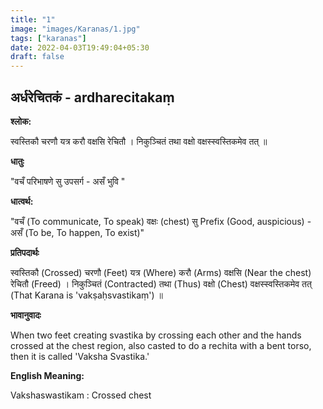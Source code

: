 ```yaml
---
title: "1"
image: "images/Karanas/1.jpg"
tags: ["karanas"]
date: 2022-04-03T19:49:04+05:30
draft: false
---
```


## अर्धरेचितकं - ardharecitakaṃ


**श्लोक:**

स्वस्तिकौ चरणौ यत्र करौ वक्षसि रेचितौ । निकुञ्चितं तथा वक्षो वक्षस्स्वस्तिकमेव तत् ॥


**धातुः**

"वचँ परिभाषणे
सु उपसर्ग  - असँ भुवि "


**धात्वर्थ:**

"वचँ (To communicate, To speak) वक्षः (chest)
सु Prefix (Good, auspicious) - असँ (To be, To happen, To exist)"


**प्रतिपदार्थः**

स्वस्तिकौ (Crossed) चरणौ (Feet) यत्र (Where) करौ (Arms) वक्षसि (Near the chest) रेचितौ (Freed) । निकुञ्चितं (Contracted) तथा (Thus) वक्षो (Chest) वक्षस्स्वस्तिकमेव तत् (That Karana is 'vakṣaḥsvastikaṃ') ॥


**भावानुवादः**

When two feet creating svastika by crossing each other and the hands crossed at the chest region, also casted to do a rechita with a bent torso, then it is called 'Vaksha Svastika.'


**English Meaning:**


Vakshaswastikam : Crossed chest
